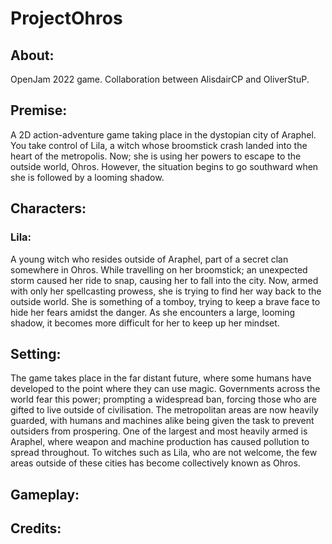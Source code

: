 # ProjectOhros

## About:
OpenJam 2022 game. Collaboration between AlisdairCP and OliverStuP.

## Premise:
A 2D action-adventure game taking place in the dystopian city of Araphel. You take control of Lila, a witch whose broomstick crash landed into the heart of the metropolis. Now; she is using her powers to escape to the outside world, Ohros. However, the situation begins to go southward when she is followed by a looming shadow. 

## Characters:

### Lila:
A young witch who resides outside of Araphel, part of a secret clan somewhere in Ohros. While travelling on her broomstick; an unexpected storm caused her ride to snap, causing her to fall into the city. Now, armed with only her spellcasting prowess, she is trying to find her way back to the outside world. She is something of a tomboy, trying to keep a brave face to hide her fears amidst the danger. As she encounters a large, looming shadow, it becomes more difficult for her to keep up her mindset.


## Setting:
The game takes place in the far distant future, where some humans have developed to the point where they can use magic. Governments across the world fear this power; prompting a widespread ban, forcing those who are gifted to live outside of civilisation. The metropolitan areas are now heavily guarded, with humans and machines alike being given the task to prevent outsiders from prospering. One of the largest and most heavily armed is Araphel, where weapon and machine production has caused pollution to spread throughout. To witches such as Lila, who are not welcome, the few areas outside of these cities has become collectively known as Ohros. 


## Gameplay:


## Credits:
